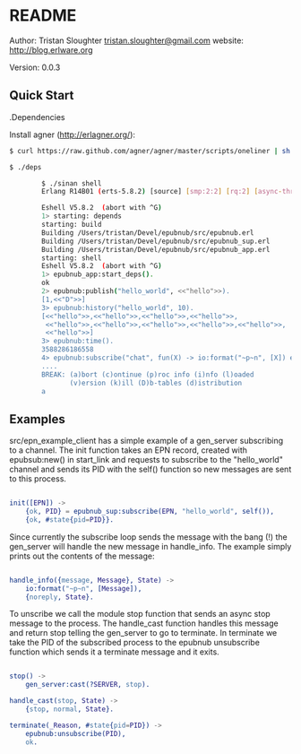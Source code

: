 README
======
Author: Tristan Sloughter tristan.sloughter@gmail.com
website: http://blog.erlware.org

Version: 0.0.3

Quick Start
-----------

.Dependencies

Install agner (http://erlagner.org/):

```bash
$ curl https://raw.github.com/agner/agner/master/scripts/oneliner | sh
```

```bash
$ ./deps
```

```bash
        $ ./sinan shell
        Erlang R14B01 (erts-5.8.2) [source] [smp:2:2] [rq:2] [async-threads:0] [hipe] [kernel-poll:false]

        Eshell V5.8.2  (abort with ^G)
        1> starting: depends
        starting: build
        Building /Users/tristan/Devel/epubnub/src/epubnub.erl
        Building /Users/tristan/Devel/epubnub/src/epubnub_sup.erl
        Building /Users/tristan/Devel/epubnub/src/epubnub_app.erl
        starting: shell
        Eshell V5.8.2  (abort with ^G)
        1> epubnub_app:start_deps().
        ok
        2> epubnub:publish("hello_world", <<"hello">>).
        [1,<<"D">>]
        3> epubnub:history("hello_world", 10).
        [<<"hello">>,<<"hello">>,<<"hello">>,<<"hello">>,
         <<"hello">>,<<"hello">>,<<"hello">>,<<"hello">>,<<"hello">>,
         <<"hello">>]
        3> epubnub:time().
        3588286186558
        4> epubnub:subscribe("chat", fun(X) -> io:format("~p~n", [X]) end).
        ....
        BREAK: (a)bort (c)ontinue (p)roc info (i)nfo (l)oaded
               (v)ersion (k)ill (D)b-tables (d)istribution
        a
```

Examples
--------

src/epn_example_client has a simple example of a gen_server subscribing to a channel. The init function takes an EPN record,
created with epubsub:new() in start_link and requests to subscribe to the "hello_world" channel and sends its PID with the
self() function so new messages are sent to this process.

```erlang

init([EPN]) ->
    {ok, PID} = epubnub_sup:subscribe(EPN, "hello_world", self()),
    {ok, #state{pid=PID}}.

```

Since currently the subscribe loop sends the message with the bang (!) the gen_server will handle the new message in handle_info.
The example simply prints out the contents of the message:

```erlang

handle_info({message, Message}, State) ->
    io:format("~p~n", [Message]),
    {noreply, State}.

```

To unscribe we call the module stop function that sends an async stop message to the process. The handle_cast function handles this
message and return stop telling the gen_server to go to terminate. In terminate we take the PID of the subscribed process to the
epubnub unsubscribe function which sends it a terminate message and it exits.

```erlang

stop() ->
    gen_server:cast(?SERVER, stop).

handle_cast(stop, State) ->
    {stop, normal, State}.

terminate(_Reason, #state{pid=PID}) ->
    epubnub:unsubscribe(PID),
    ok.

```
